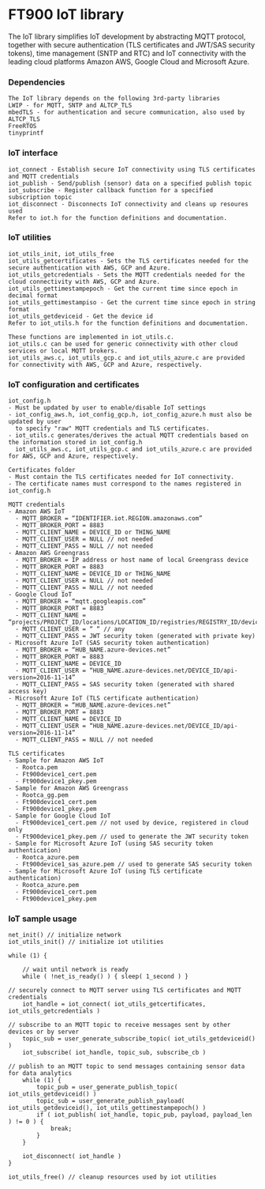 # FT900 IoT library

The IoT library simplifies IoT development by abstracting MQTT protocol, together with secure authentication (TLS certificates and JWT/SAS security tokens), time management (SNTP and RTC) and IoT connectivity with the leading cloud platforms Amazon AWS, Google Cloud and Microsoft Azure.

### Dependencies

    The IoT library depends on the following 3rd-party libraries
    LWIP - for MQTT, SNTP and ALTCP_TLS
    mbedTLS - for authentication and secure communication, also used by ALTCP_TLS
    FreeRTOS
    tinyprintf

### IoT interface

    iot_connect - Establish secure IoT connectivity using TLS certificates and MQTT credentials
    iot_publish - Send/publish (sensor) data on a specified publish topic
    iot_subscribe - Register callback function for a specified subscription topic
    iot_disconnect - Disconnects IoT connectivity and cleans up resoures used   
    Refer to iot.h for the function definitions and documentation.

### IoT utilities

    iot_utils_init, iot_utils_free
    iot_utils_getcertificates - Sets the TLS certificates needed for the secure authentication with AWS, GCP and Azure.
    iot_utils_getcredentials - Sets the MQTT credentials needed for the cloud connectivity with AWS, GCP and Azure.
    iot_utils_gettimestampepoch - Get the current time since epoch in decimal format
    iot_utils_gettimestampiso - Get the current time since epoch in string format
    iot_utils_getdeviceid - Get the device id
    Refer to iot_utils.h for the function definitions and documentation.
    
    These functions are implemented in iot_utils.c.
    iot_utils.c can be used for generic connectivity with other cloud services or local MQTT brokers.
    iot_utils_aws.c, iot_utils_gcp.c and iot_utils_azure.c are provided for connectivity with AWS, GCP and Azure, respectively.
    

### IoT configuration and certificates

    iot_config.h 
    - Must be updated by user to enable/disable IoT settings
    - iot_config_aws.h, iot_config_gcp.h, iot_config_azure.h must also be updated by user 
      to specify "raw" MQTT credentials and TLS certificates. 
    - iot_utils.c generates/derives the actual MQTT credentials based on the information stored in iot_config.h
      iot_utils_aws.c, iot_utils_gcp.c and iot_utils_azure.c are provided for AWS, GCP and Azure, respectively.
    
    Certificates folder 
    - Must contain the TLS certificates needed for IoT connectivity. 
    - The certificate names must correspond to the names registered in iot_config.h
    
    MQTT credentials
    - Amazon AWS IoT
	  - MQTT_BROKER = “IDENTIFIER.iot.REGION.amazonaws.com”
	  - MQTT_BROKER_PORT = 8883
	  - MQTT_CLIENT_NAME = DEVICE_ID or THING_NAME
	  - MQTT_CLIENT_USER = NULL // not needed
	  - MQTT_CLIENT_PASS = NULL // not needed	
    - Amazon AWS Greengrass
	  - MQTT_BROKER = IP address or host name of local Greengrass device
	  - MQTT_BROKER_PORT = 8883
	  - MQTT_CLIENT_NAME = DEVICE_ID or THING_NAME
	  - MQTT_CLIENT_USER = NULL // not needed
	  - MQTT_CLIENT_PASS = NULL // not needed
    - Google Cloud IoT
	  - MQTT_BROKER = “mqtt.googleapis.com”
	  - MQTT_BROKER_PORT = 8883
	  - MQTT_CLIENT_NAME = “projects/PROJECT_ID/locations/LOCATION_ID/registries/REGISTRY_ID/devices/DEVICE_ID”
	  - MQTT_CLIENT_USER = “ “ // any
	  - MQTT_CLIENT_PASS = JWT security token (generated with private key)
    - Microsoft Azure IoT (SAS security token authentication)
	  - MQTT_BROKER = “HUB_NAME.azure-devices.net”
	  - MQTT_BROKER_PORT = 8883
	  - MQTT_CLIENT_NAME = DEVICE_ID
	  - MQTT_CLIENT_USER = “HUB_NAME.azure-devices.net/DEVICE_ID/api-version=2016-11-14”
	  - MQTT_CLIENT_PASS = SAS security token (generated with shared access key)
    - Microsoft Azure IoT (TLS certificate authentication)
	  - MQTT_BROKER = “HUB_NAME.azure-devices.net”
	  - MQTT_BROKER_PORT = 8883
	  - MQTT_CLIENT_NAME = DEVICE_ID
	  - MQTT_CLIENT_USER = “HUB_NAME.azure-devices.net/DEVICE_ID/api-version=2016-11-14”
	  - MQTT_CLIENT_PASS = NULL // not needed

    TLS certificates
    - Sample for Amazon AWS IoT
	  - Rootca.pem
	  - Ft900device1_cert.pem
	  - Ft900device1_pkey.pem
    - Sample for Amazon AWS Greengrass
	  - Rootca_gg.pem
	  - Ft900device1_cert.pem
	  - Ft900device1_pkey.pem
    - Sample for Google Cloud IoT
	  - Ft900device1_cert.pem // not used by device, registered in cloud only
	  - Ft900device1_pkey.pem // used to generate the JWT security token
    - Sample for Microsoft Azure IoT (using SAS security token authentication)
	  - Rootca_azure.pem
	  - Ft900device1_sas_azure.pem // used to generate SAS security token
    - Sample for Microsoft Azure IoT (using TLS certificate authentication)
	  - Rootca_azure.pem
	  - Ft900device1_cert.pem
	  - Ft900device1_pkey.pem

### IoT sample usage
 
    net_init() // initialize network
    iot_utils_init() // initialize iot utilities
    
    while (1) {
    
        // wait until network is ready
        while ( !net_is_ready() ) { sleep( 1_second ) }
	
	// securely connect to MQTT server using TLS certificates and MQTT credentials
        iot_handle = iot_connect( iot_utils_getcertificates, iot_utils_getcredentials )
	
	// subscribe to an MQTT topic to receive messages sent by other devices or by server
        topic_sub = user_generate_subscribe_topic( iot_utils_getdeviceid() )
        iot_subscribe( iot_handle, topic_sub, subscribe_cb )
	
	// publish to an MQTT topic to send messages containing sensor data for data analytics
        while (1) {
            topic_pub = user_generate_publish_topic( iot_utils_getdeviceid() )
            topic_sub = user_generate_publish_payload( iot_utils_getdeviceid(), iot_utils_gettimestampepoch() )
            if ( iot_publish( iot_handle, topic_pub, payload, payload_len ) != 0 ) {
                break;
            }
        }
	
        iot_disconnect( iot_handle )
    }
    
    iot_utils_free() // cleanup resources used by iot utilities
